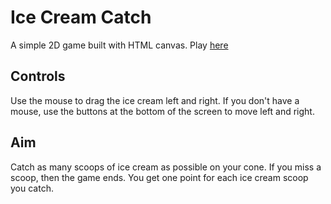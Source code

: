 # Ice Cream Catch

A simple 2D game built with HTML canvas. Play [here](https://tessarobyn.github.io/ice-cream-catch/)

## Controls

Use the mouse to drag the ice cream left and right. If you don't have a mouse, use the buttons at the bottom of the screen to move left and right.

## Aim

Catch as many scoops of ice cream as possible on your cone. If you miss a scoop, then the game ends. You get one point for each ice cream scoop you catch.
